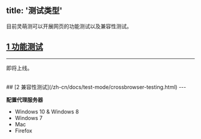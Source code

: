title: '测试类型'
---

目前灵萌测可以开展网页的功能测试以及兼容性测试。

## [1 功能测试](/zh-cn/docs/test-mode/function-testing.html)
---

即将上线。

<br/>
## [2 兼容性测试](/zh-cn/docs/test-mode/crossbrowser-testing.html)
---

**配置代理服务器**

- Windows 10 & Windows 8
- Windows 7
- Mac
- Firefox